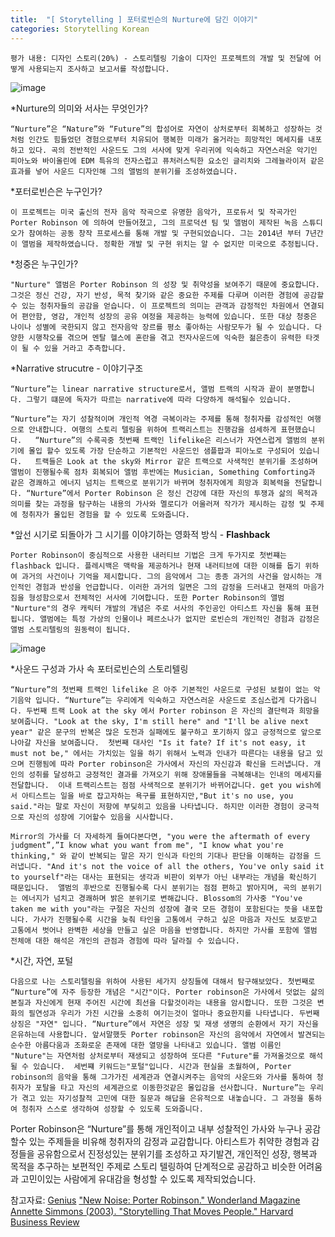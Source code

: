 ```yaml
---
title:  "[ Storytelling ] 포터로빈슨의 Nurture에 담긴 이야기"
categories: Storytelling Korean
---
```


`평가 내용: 디자인 스토리(20%) - 스토리텔링 기술이 디자인 프로젝트의 개발 및 전달에 어떻게 사용되는지 조사하고 보고서를 작성합니다.`

![image](https://i0.wp.com/thegroovecartel.com/wp-content/uploads/2021/04/rsz_porter_robinson_nurture.jpg?fit=1512%2C1121&ssl=1)

*Nurture의 의미와 서사는 무엇인가?

`“Nurture”은 “Nature”와 “Future”의 합성어로 자연이 상처로부터 회복하고 성장하는 것 처럼 인간도 힘들었던 경험으로부터 치유되어 행복한 미래가 올거라는 희망적인 메세지를 내포하고 있다. 곡의 전반적인 사운드도 그의 서사에 맞게 우리귀에 익숙하고 자연스러운 악기인 피아노와 바이올린에 EDM 특유의 전자스럽고 퓨처러스틱한 요소인 글리치와 그레뉼라이저 같은 효과를 넣어 사운드 디자인해 그의 앨범의 분위기를 조성하였습니다.`

*포터로빈슨은 누구인가?

`이 프로젝트는 미국 출신의 전자 음악 작곡으로 유명한 음악가, 프로듀서 및 작곡가인 Porter Robinson 에 의하여 만들어졌고, 그의 프로덕션 팀 및 앨범이 제작된 녹음 스튜디오가 참여하는 공동 창작 프로세스를 통해 개발 및 구현되었습니다. 그는 2014년 부터 7년간 이 앨범을 제작하였습니다. 정확한 개발 및 구현 위치는 알 수 없지만 미국으로 추정됩니다.`

*청중은 누구인가?

`"Nurture" 앨범은 Porter Robinson 의 성장 및 취약성을 보여주기 때문에 중요합니다. 그것은 정신 건강, 자기 반성, 목적 찾기와 같은 중요한 주제를 다루며 이러한 경험에 공감할 수 있는 청취자들의 공감을 얻습니다. 이 프로젝트의 의미는 관객과 감정적인 차원에서 연결되어 편안함, 영감, 개인적 성장의 공유 여정을 제공하는 능력에 있습니다. 또한 대상 청중은 나이나 성별에 국한되지 않고 전자음악 장르를 평소 좋아하는 사람모두가 될 수 있습니다. 다양한 시행착오를 겪으며 멘탈 헬스에 혼란을 겪고 전자사운드에 익숙한 젊은층이 유력한 타겟이 될 수 있을 거라고 추측합니다.`

*Narrative strucutre - 이야기구조

`“Nurture”는 linear narrative structure로서, 앨범 트랙의 시작과 끝이 분명합니다. 그렇기 떄문에 독자가 따르는 narrative에 따라 다양하게 해석될수 있습니다. `

`“Nurture”는 자기 성찰적이며 개인적 역경 극복이라는 주제를 통해 청취자를 감성적인 여행으로 안내합니다. 여행의 스토리 텔링을 위하여 트랙리스트는 진행감을 섬세하게 표현했습니다. ﻿ 
“Nurture”의 수록곡중 첫번째 트랙인 lifelike은 리스너가 자연스럽게 앨범의 분위기에 몰입 할수 있도록 가장 단순하고 기본적인 사운드인 샘플팝과 피아노로 구성되어 있습니다. ﻿ 
트랙들은 Look at the sky와 Mirror 같은 트랙으로 사색적인 분위기를 조성하며 앨범이 진행될수록 점차 회복되어 앨범 후반에는 Musician, Something Comforting과 같은 경쾌하고 에너지 넘치는 트랙으로 분위기가 바뀌며 청취자에게 희망과 회복력을 전달합니다. “Nurture”에서 Porter Robinson 은 정신 건강에 대한 자신의 투쟁과 삶의 목적과 의미를 찾는 과정을 탐구하는 내용의 가사와 멜로디가 어울러져 작가가 제시하는 감정 및 주제에 청취자가 몰입된 경험을 할 수 있도록 도와줍니다.`

*앞선 시기로 되돌아가 그 시기를 이야기하는 영화적 방식 - **Flashback**

`Porter Robinson이 중심적으로 사용한 내러티브 기법은 크게 두가지로 첫번쨰는 flashback 입니다. 플레시백은 맥락을 제공하거나 현재 내러티브에 대한 이해를 돕기 위하여 과거의 사건이나 기억을 제시합니다. 그의 음악에서 그는 종종 과거의 사건을 암시하는 개인적인 경험과 반성을 언급합니다. 이러한 과거의 일면은 그의 감정을 드러내고 현재의 마음가짐을 형성함으로서 전체적인 서사에 기여합니다. 또한 Porter Robinson의 앨범 "Nurture"의 경우 캐릭터 개발의 개념은 주로 서사의 주인공인 아티스트 자신을 통해 표현됩니다. 앨범에는 특정 가상의 인물이나 페르소나가 없지만 로빈슨의 개인적인 경험과 감정은 앨범 스토리텔링의 원동력이 됩니다.`

![image](https://edmunplugged.com/wp-content/uploads/2021/04/Porter-Robinson-Nurture.jpeg)

*사운드 구성과 가사 속 포터로빈슨의 스토리텔링 

`“Nurture”의 첫번째 트랙인 lifelike 은 아주 기본적인 사운드로 구성된 보컬이 없는 악기음악 입니다. “Nurture”는 우리에게 익숙하고 자연스러운 사운드로 조심스럽게 다가옵니다. 두번째 트랙 Look at the sky 에서 Porter robinson 은 자신의 결단력과 희망을 보여줍니다. "Look at the sky, I'm still here" and "I'll be alive next year" 같은 문구의 반복은 많은 도전과 실패에도 불구하고 포기하지 않고 긍정적으로 앞으로 나아갈 자신을 보여줍니다. ﻿ 첫번째 대사인 "Is it fate? If it's not easy, it must not be," 에서는 가치있는 일을 하기 위해서 노력과 인내가 따른다는 내용을 담고 있으며 진행됨에 따라 Porter robinson은 가사에서 자신의 자신감과 확신을 드러냅니다. 개인의 성취를 달성하고 긍정적인 결과를 가져오기 위해 장애물들을 극복해내는 인내의 메세지를 전달합니다. ﻿ 이내 트랙리스트는 점점 사색적으로 분위기가 바뀌어갑니다. get you wish에서 아티스트는 일을 바로 잡고자하는 욕구를 표현하지만,"But it's no use, you said."라는 말로 자신이 저항에 부딪히고 있음을 나타냅니다. 하지만 이러한 경험이 궁극적으로 자신의 성장에 기어할수 있음을 시사합니다. ﻿`

`Mirror의 가사를 더 자세하게 들여다본다면, "you were the aftermath of every judgment”,”I know what you want from me", "I know what you're thinking," 와 같이 반복되는 말은 자기 인식과 타인의 기대나 판단을 이해하는 감정을 드러냅니다. "And it's not the voice of all the others, You've only said it to yourself"라는 대사는 표현되는 생각과 비판이 외부가 아닌 내부라는 개념을 확신하기 때문입니다. ﻿ 앨범의 후반으로 진행될수록 다시 분위기는 점점 편하고 밝아지며, 곡의 분위기는 에너지가 넘치고 경쾌하며 밝은 분위기로 변해갑니다. Blossom의 가사중 "You've taken me with you"라는 구절은 자신의 성장에 결국 모든 경험이 포함된다는 뜻을 내포합니다. 가사가 진행될수록 시간을 늦춰 타인을 고통에서 구하고 싶은 마음과 자신도 보호받고 고통에서 벗어나 완벽한 세상을 만들고 싶은 마음을 반영합니다. ﻿하지만 가사를 포함에 앨범 전체애 대한 해석은 개인의 관점과 경험에 따라 달라질 수 있습니다. `

*시간, 자연, 포털

`다음으로 나는 스토리텔링을 위하여 사용된 세가지 상징들에 대해서 탐구해보았다. 첫번째로 “Nurture”에 자주 등장한 개념은 "시간"이다. Porter robinson은 가사에서 덧없는 삶의 본질과 자신에게 현재 주어진 시간에 최선을 다할것이라는 내용을 암시합니다. 또한 그것은 변화의 필연성과 우리가 가진 시간을 소중히 여기는것이 얼마나 중요한지를 나타냅니다. ﻿두번째 상징은 "자연" 입니다. “Nurture”에서 자연은 성장 및 재생 생명의 순환에서 자기 자신을 은유하는데 사용합니다. 앞서말했듯 Porter robinson은 자신의 음악에서 자연에서 발견되는 순수한 아름다움과 조화로운 존재에 대한 열망을 나타내고 있습니다. 앨범 이름인 "Nuture"는 자연처럼 상처로부터 재생되고 성장하여 또다른 "Future"를 가져올것으로 해석될 수 있습니다. ﻿ 세번쨰 키워드는"포털"입니다. 시간과 현실을 초월하여, Porter robinson의 음악을 통해 그가가진 세계관과 연결시켜주는 음악의 사운드와 가사를 통하여 청취자가 포탈을 타고 자신의 세계관으로 이동한것같은 몰입감을 선사합니다.﻿ Nurture”는 우리가 겪고 있는 자기성찰적 고민에 대한 질문과 해답을 은유적으로 내놓습니다. 그 과정을 통하여 청취자 스스로 생각하여 성장할 수 있도록 도와줍니다.`

Porter Robinson은 “Nurture”를 통해 개인적이고 내부 성찰적인 가사와 누구나 공감할수 있는 주제들을 비유해 청취자의 감정과 교감합니다. 아티스트가 취약한 경험과 감정들을 공유함으로서 진정성있는 분위기를 조성하고 자기발견, 개인적인 성장, 행복과 목적을 추구하는 보편적인 주제로 스토리 텔링하여 단계적으로 공감하고 비슷한 어려움과 고민이있는 사람에게 유대감을 형성할 수 있도록 제작되었습니다.

참고자료:
[Genius](https://genius.com/albums/Porter-robinson/Nurture)
["New Noise: Porter Robinson." Wonderland Magazine](https://www.wonderlandmagazine.com/2021/04/23/new-noise-porter-robinson-albumnurture/)
[Annette Simmons (2003). "Storytelling That Moves People." Harvard Business Review](https://hbr.org/2003/06/storytelling-that-moves-people)
